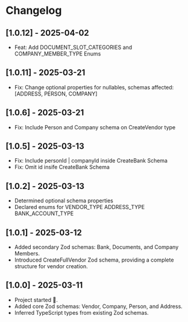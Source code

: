 # Changelog

## [1.0.12] - 2025-04-02

- Feat: Add DOCUMENT_SLOT_CATEGORIES and COMPANY_MEMBER_TYPE Enums

## [1.0.11] - 2025-03-21

- Fix: Change optional properties for nullables, schemas affected: [ADDRESS, PERSON, COMPANY]

## [1.0.6] - 2025-03-21

- Fix: Include Person and Company schema on CreateVendor type

## [1.0.5] - 2025-03-13

- Fix: Include personId | companyId inside CreateBank Schema
- Fix: Omit id insife CreateBank Schema

## [1.0.2] - 2025-03-13

- Determined optional schema properties
- Declared enums for VENDOR_TYPE ADDRESS_TYPE BANK_ACCOUNT_TYPE

## [1.0.1] - 2025-03-12

- Added secondary Zod schemas: Bank, Documents, and Company Members.
- Introduced CreateFullVendor Zod schema, providing a complete structure for vendor creation.

## [1.0.0] - 2025-03-11

- Project started 🎉.
- Added core Zod schemas: Vendor, Company, Person, and Address.
- Inferred TypeScript types from existing Zod schemas.
